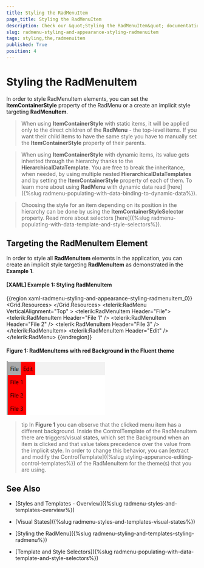 ```yaml
---
title: Styling the RadMenuItem
page_title: Styling the RadMenuItem
description: Check our &quot;Styling the RadMenuItem&quot; documentation article for the RadMenu {{ site.framework_name }} control.
slug: radmenu-styling-and-appearance-styling-radmenuitem
tags: styling,the,radmenuitem
published: True
position: 4
---
```


# Styling the RadMenuItem

In order to style RadMenuItem elements, you can set the __ItemContainerStyle__ property of the RadMenu or a create an implicit style targeting __RadMenuItem__.

> When using __ItemContainerStyle__ with static items, it will be applied only to the direct children of the __RadMenu__ - the top-level items. If you want their child items to have the same style you have to manually set the __ItemContainerStyle__ property of their parents.

<!-- -->

> When using __ItemContainerStyle__ with dynamic items, its value gets inherited through the hierarchy thanks to the __HierarchicalDataTemplate__. You are free to break the inheritance, when needed, by using multiple nested __HierarchicalDataTemplates__ and by setting the __ItemContainerStyle__ property of each of them. To learn more about using __RadMenu__ with dynamic data read [here]({%slug radmenu-populating-with-data-binding-to-dynamic-data%}).

<!-- -->

> Choosing the style for an item depending on its position in the hierarchy can be done by using the __ItemContainerStyleSelector__ property. Read more about selectors [here]({%slug radmenu-populating-with-data-template-and-style-selectors%}).  

## Targeting the RadMenuItem Element

In order to style all __RadMenuItem__ elements in the application, you can create an implicit style targeting __RadMenuItem__ as demonstrated in the __Example 1__.

#### __[XAML] Example 1: Styling RadMenuItem__

{{region xaml-radmenu-styling-and-appearance-styling-radmenuitem_0}}
	<Grid>
        <Grid.Resources>
             <!-- If you are using the NoXaml binaries, you will have to base the style on the default one for the theme like so: 
		    <Style TargetType="telerik:RadMenuItem" BasedOn="{StaticResource RadMenuItemStyle}">-->
            <Style TargetType="telerik:RadMenuItem">
                <Setter Property="Background" Value="Red" />
                <Setter Property="IconColumnWidth" Value="0" />
            </Style>
        </Grid.Resources>
        <telerik:RadMenu VerticalAlignment="Top" >
            <telerik:RadMenuItem Header="File">
                <telerik:RadMenuItem Header="File 1" />
                <telerik:RadMenuItem Header="File 2" />
                <telerik:RadMenuItem Header="File 3" />
            </telerik:RadMenuItem>
            <telerik:RadMenuItem Header="Edit" />
        </telerik:RadMenu>
    </Grid>
{{endregion}}

#### __Figure 1: RadMenuItems with red Background in the Fluent theme__
![RadMenuItems with red Background in the Fluent theme](images/RadMenuItem_Styling.png)

>tip In __Figure 1__ you can observe that the clicked menu item has a different background. Inside the ControlTemplate of the RadMenuItem there are triggers/visual states, which set the Background when an item is clicked and that value takes precedence over the value from the implicit style. In order to change this behavior, you can [extract and modify the ControlTemplate]({%slug styling-apperance-editing-control-templates%}) of the RadMenuItem for the theme(s) that you are using.

## See Also

 * [Styles and Templates - Overview]({%slug radmenu-styles-and-templates-overview%})

 * [Visual States]({%slug radmenu-styles-and-templates-visual-states%})

 * [Styling the RadMenu]({%slug radmenu-styling-and-templates-styling-radmenu%})

 * [Template and Style Selectors]({%slug radmenu-populating-with-data-template-and-style-selectors%})
